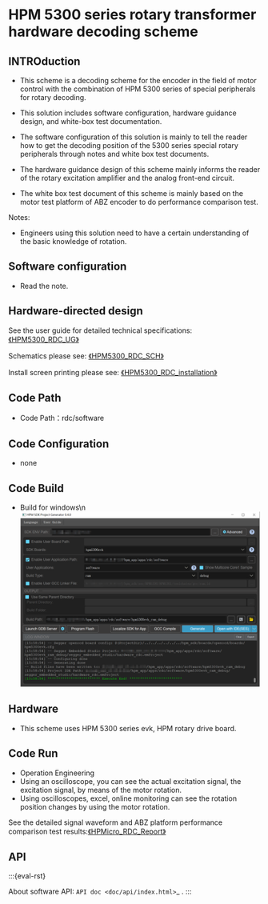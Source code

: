 # HPM 5300 series rotary transformer hardware decoding scheme


## INTROduction

- This scheme is a decoding scheme for the encoder in the field of motor control with the combination of HPM 5300 series of special peripherals for rotary decoding.

- This solution includes software configuration, hardware guidance design, and white-box test documentation.

- The software configuration of this solution is mainly to tell the reader how to get the decoding position of the 5300 series special rotary peripherals through notes and white box test documents.

- The hardware guidance design of this scheme mainly informs the reader of the rotary excitation amplifier and the analog front-end circuit.

- The white box test document of this scheme is mainly based on the motor test platform of ABZ encoder to do performance comparison test.

Notes:
- Engineers using this solution need to have a certain understanding of the basic knowledge of rotation.

## Software configuration

 - Read the note.

## Hardware-directed design

See the user guide for detailed technical specifications: [《HPM5300_RDC_UG》](doc/HPM5300_RDC_UG.pdf)

Schematics please see: [《HPM5300_RDC_SCH》](doc/HPM5300_RDC_SCH.pdf)

Install screen printing please see: [《HPM5300_RDC_installation》](doc/HPM5300_RDC_installation.pdf)

## Code Path

- Code Path：rdc/software


## Code Configuration
- none

## Code Build

- Build for windows\n
![WIN构建](doc/api/assets/RDC_build.png)

## Hardware

- This scheme uses HPM 5300 series evk, HPM rotary drive board.


## Code Run

- Operation Engineering
- Using an oscilloscope, you can see the actual excitation signal, the excitation signal, by means of the motor rotation.
- Using oscilloscopes, excel, online monitoring can see the rotation position changes by using the motor rotation.

See the detailed signal waveform and ABZ platform performance comparison test results:[《HPMicro_RDC_Report》](doc/HPMicro_RDC_Report.pdf)


## API

:::{eval-rst}

About software API: `API doc <doc/api/index.html>`_ .
:::
